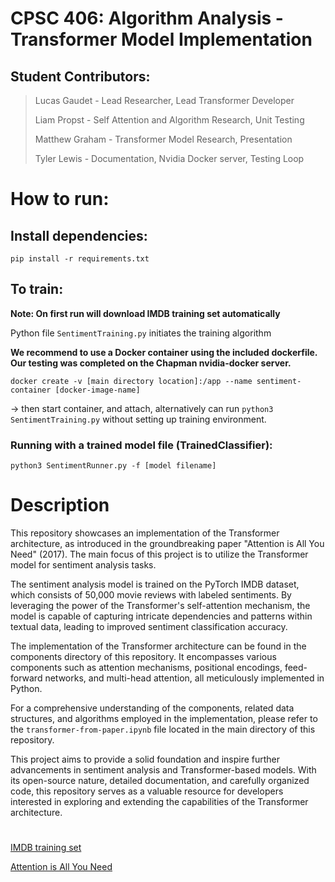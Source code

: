 # CPSC 406: Algorithm Analysis - Transformer Model Implementation

## Student Contributors:

> Lucas Gaudet - Lead Researcher, Lead Transformer Developer
>
> Liam Propst - Self Attention and Algorithm Research, Unit Testing
>
> Matthew Graham - Transformer Model Research, Presentation
>
> Tyler Lewis - Documentation, Nvidia Docker server, Testing Loop



# How to run:

## Install dependencies:

    pip install -r requirements.txt


## To train:

**Note: On first run will download IMDB training set automatically** 


Python file `SentimentTraining.py` initiates the training algorithm 

**We recommend to use a Docker container using the included dockerfile. Our testing was completed on the Chapman nvidia-docker server.**

    docker create -v [main directory location]:/app --name sentiment-container [docker-image-name]

-> then start container, and attach, alternatively can run `python3 SentimentTraining.py` without setting up training environment.

### Running with a trained model file (TrainedClassifier):

    python3 SentimentRunner.py -f [model filename]

# Description

This repository showcases an implementation of the Transformer architecture, as introduced in the groundbreaking paper "Attention is All You Need" (2017). The main focus of this project is to utilize the Transformer model for sentiment analysis tasks.

The sentiment analysis model is trained on the PyTorch IMDB dataset, which consists of 50,000 movie reviews with labeled sentiments. By leveraging the power of the Transformer's self-attention mechanism, the model is capable of capturing intricate dependencies and patterns within textual data, leading to improved sentiment classification accuracy.

The implementation of the Transformer architecture can be found in the components directory of this repository. It encompasses various components such as attention mechanisms, positional encodings, feed-forward networks, and multi-head attention, all meticulously implemented in Python.

For a comprehensive understanding of the components, related data structures, and algorithms employed in the implementation, please refer to the `transformer-from-paper.ipynb` file located in the main directory of this repository.

This project aims to provide a solid foundation and inspire further advancements in sentiment analysis and Transformer-based models. With its open-source nature, detailed documentation, and carefully organized code, this repository serves as a valuable resource for developers interested in exploring and extending the capabilities of the Transformer architecture.

#

[IMDB training set](https://www.kaggle.com/datasets/lakshmi25npathi/imdb-dataset-of-50k-movie-reviews)

[Attention is All You Need](https://arxiv.org/pdf/1706.03762.pdf)
<!-- 


The project must be open source and on a public git repository. It must contain a file called LICENSE such as, for example, the MIT License. It also must contain a file .gitignore. See also Git best practices.
The repository must be structured in a way that makes it as easy as possible for a reader to access the relevant information. This includes proper use of markdown syntax.

There should be an introduction motivating the project and explaining why it is interesting (a good project has a convincing narrative).
There should be a literature review, references to related work and theoretical background (a good project describes the wider context in which it is situated). References are more useful when it is clear how they relate to the specifics of the project (just "dumping references at the end" is not useful).

The readme must contain a description of how to deploy and run the software.
The code must run, be well commented and documented.
The documentation should include, for example (adapt as appropriate):

What components does the software consist of? How do components interact?

What programming languages and APIs are used?

What data structures and algorithms did you implement?

How was the work divided between group members? Who was responsible for what?

Beware of Plagiarism: Make sure that if you took some code from somewhere you make clear, both in the code and in the documentation, from where you took it.

Give details of how the software was tested. Most projects should have code that was used for testing. Provide the tests that have been written, as well as a description of how to run the tests and reproduce the test test results.

Depending on the project, there may be other ways of validating the software (eg questionnaires, data analysis, and more).
Describe what works and what does not. Did your plans change? What is left to do?

Suggest directions for future development. Ideally, a list of possible extensions is described and designed, including details of how the current code base should be modified for the extension.

The last point is particularly important to me. A good open source project is one that inspires others to take it further and provides a basis for future developments. -->